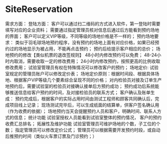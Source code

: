 # SiteReservation
需求方面： 登陆方面： 客户可以通过扫二维码的方式进入软件，第一登陆时需要填写对应的企业资料； 需要通过指定管理员核对信息后通过后方能看到预约场地的界面； 客户可以定义VIP等级，不同等级的场地价格是不一样的； 预约场地要求： 类似于羽毛球场地预约程序，没有预约的场地上面有对应价格，如果已经预约过的场地显示为被占用，不能再点击预约； 预约后给提示客户相应的总价； 场地预约的修改【类似机票的退改签规则】 48小时内修改预约可以免费； 48-24小时内取消，需要收取一定的修改费用； 24小时内修改预约，按照更高的比例收取修改费用； 试验室管理员有权在特殊情况可以修改客户的预约； 场地定价: 试验室规定的管理员账户可以修改定价表； 场地定价原则：根据时间段、根据具体场地、根据客户VIP等级几个要素综合呈现不同的价格； 对内检验员对接及订单生产 地预约后，需要试验室的检验员对接确认接单后方预约成功； 预约成功后系统能够推送信息给客户预约的时间，及对接检验员的联系方式； 客户确认及账单生成： 预约完成后，根据客户的实际占用时间由测试工程师和顾客共同确认后，完成项目线上记录； 现场测试完毕后，可以生成纸面的结算单，供客户签名确认用（作为收费的依据）； 场地预约当天会提醒预约人员和客户，明确时间、联系人方式的信息； 统计功能 试验室授权人员能看到试验室整体的预约情况， 客户的预约收费汇总排名； 拓展性及维护功能 试验室管理员可维护场地的个数，子工位的个数； 指定管理员可以修改定价公式； 管理员可以根据需要开发预约时段，或自动后推预约时间（类似火车票订票及门诊预约；）
